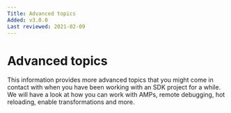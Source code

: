 ```yaml
---
Title: Advanced topics
Added: v3.0.0
Last reviewed: 2021-02-09
---
```

# Advanced topics

This information provides more advanced topics that you might come in contact with when you have been working with an SDK project for a while. We will have a 
look at how you can work with AMPs, remote debugging, hot reloading, enable transformations and more.

